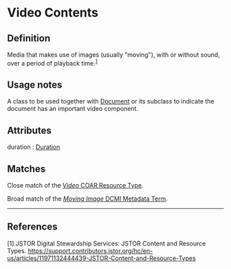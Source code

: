 # Video Contents

## Definition
Media that makes use of images (usually "moving"), with or without sound, over a period of playback time.<sup>[1](#fn1)</sup>

## Usage notes
A class to be used together with [Document](../entities/Document.md) or its subclass
to indicate the document has an important video component.

## Attributes
<a name="duration">duration : [Duration](../datatypes/Duration.md)</a>

## Matches
Close match of the [*Video* COAR Resource Type](http://purl.org/coar/resource_type/c_12ce).

Broad match of the [*Moving Image* DCMI Metadata Term](http://purl.org/dc/dcmitype/MovingImage).

---
## References
<a name="fn1">\[1\]</a> JSTOR Digital Stewardship Services: JSTOR Content and Resource Types. https://support.contributors.jstor.org/hc/en-us/articles/11971132444439-JSTOR-Content-and-Resource-Types
